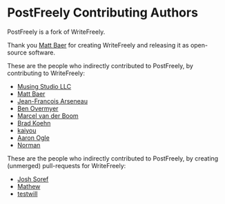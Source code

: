 # PostFreely Contributing Authors

PostFreely is a fork of WriteFreely.

Thank you [Matt Baer](https://github.com/thebaer) for creating WriteFreely and releasing it as open-source software.

These are the people who indirectly contributed to PostFreely, by contributing to WriteFreely:

* [Musing Studio LLC](https://musing.studio)
* [Matt Baer](https://github.com/thebaer)
* [Jean-Francois Arseneau](https://github.com/TheJF)
* [Ben Overmyer](https://github.com/BenOvermyer)
* [Marcel van der Boom](https://github.com/mrvdb)
* [Brad Koehn](https://github.com/koehn)
* [kaiyou](https://github.com/kaiyou)
* [Aaron Ogle](https://github.com/geekgonecrazy)
* [Norman](https://github.com/nkoehring)

These are the people who indirectly contributed to PostFreely, by creating (unmerged) pull-requests for WriteFreely:

* [Josh Soref](https://github.com/jsoref)
* [Mathew](https://github.com/lpar)
* [testwill](https://github.com/testwill)

